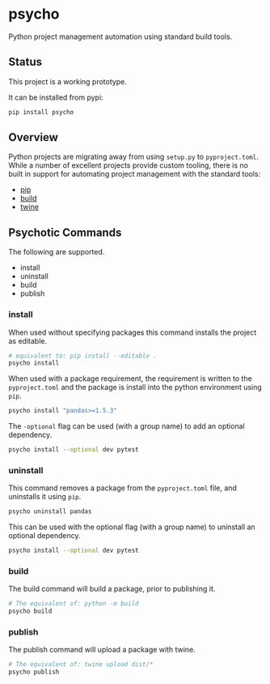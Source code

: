 # psycho

Python project management automation using standard build tools.

## Status

This project is a working prototype.

It can be installed from pypi:

```bash
pip install psycho
```

## Overview

Python projects are migrating away from using `setup.py` to `pyproject.toml`.
While a number of excellent projects provide custom tooling, there is no built
in support for automating project management with the standard tools:

* [pip](https://pypi.org/project/pip/)
* [build](https://pypi.org/project/build/)
* [twine](https://pypi.org/project/twine/)

## Psychotic Commands

The following are supported.

* install
* uninstall
* build
* publish

### install

When used without specifying packages this command installs the project as editable.

```bash
# equivalent to: pip install --editable .
psycho install
```

When used with a package requirement, the requirement is written to the `pyproject.toml`
and the package is install into the python environment using `pip`.

```bash
psycho install "pandas>=1.5.3"
```

The `-optional` flag can be used (with a group name) to add an optional dependency.

```bash
psycho install --optional dev pytest
```

### uninstall

This command removes a package from the `pyproject.toml` file, and uninstalls
it using `pip`.

```bash
psycho uninstall pandas
```

This can be used with the optional flag (with a group name) to uninstall an optional
dependency.

```bash
psycho install --optional dev pytest
```

### build

The build command will build a package, prior to publishing it.

```bash
# The equivalent of: python -m build
psycho build
```

### publish

The publish command will upload a package with twine.

```bash
# The equivalent of: twine upload dist/*
psycho publish
```
